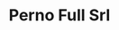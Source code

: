 ---
title: "Perno Full Srl"
url: /santa-cruz-de-la-sierra/perno-full-srl/
shop: piezas de automóviles
---